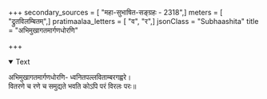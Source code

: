 +++
secondary_sources = [ "महा-सुभाषित-सङ्ग्रहः - 2318",]
meters = [ "द्रुतविलम्बितम्",]
pratimaalaa_letters = [ "व", "र",]
jsonClass = "Subhaashita"
title = "अभिमुखागतमार्गणधोरणि"

+++

<details open><summary>Text</summary>

अभिमुखागतमार्गणधोरणि- ध्वनितपल्लविताम्बरगह्वरे।  
वितरणे च रणे च समुद्यते भवति कोऽपि परं विरलः परः॥
</details>
